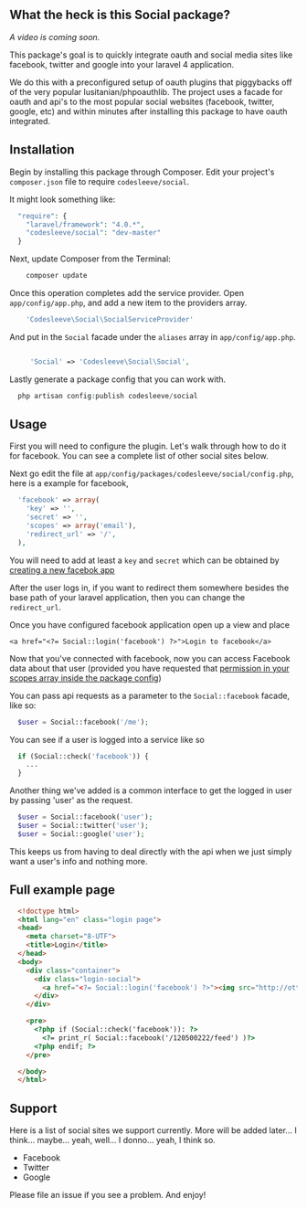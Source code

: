 ## What the heck is this Social package?

*_A video is coming soon._*

This package's goal is to quickly integrate oauth and social media sites like facebook, twitter and google into your laravel 4 application.

We do this with a preconfigured setup of oauth plugins that piggybacks off of the very popular lusitanian/phpoauthlib. The project uses a facade for oauth and api's to the most popular social websites (facebook, twitter, google, etc) and within minutes after installing this package to have oauth integrated.

## Installation

Begin by installing this package through Composer. Edit your project's `composer.json` file to require `codesleeve/social`.

It might look something like:

```php
  "require": {
    "laravel/framework": "4.0.*",
  	"codesleeve/social": "dev-master"
  }
```

Next, update Composer from the Terminal:

```php
    composer update
```

Once this operation completes add the service provider. Open `app/config/app.php`, and add a new item to the providers array.

```php
    'Codesleeve\Social\SocialServiceProvider'
```

And put in the `Social` facade under the `aliases` array in `app/config/app.php`.

```php

     'Social' => 'Codesleeve\Social\Social',
```

Lastly generate a package config that you can work with.

```php
  php artisan config:publish codesleeve/social
```

## Usage

First you will need to configure the plugin. Let's walk through how to do it for facebook. You can see a complete list of other social sites below.

Next go edit the file at `app/config/packages/codesleeve/social/config.php`, here is a example for facebook,

```php
  'facebook' => array(
  	'key' => '',
  	'secret' => '',
  	'scopes' => array('email'),
  	'redirect_url' => '/',
  ),
```

You will need to add at least a `key` and `secret` which can be obtained by [creating a new facebok app][dev_facebook]

After the user logs in, if you want to redirect them somewhere besides the base path of your laravel application, then you can change the `redirect_url`.

Once you have configured facebook application open up a view and place

    <a href="<?= Social::login('facebook') ?>">Login to facebook</a>

Now that you've connected with facebook, now you can access Facebook data about that user (provided you have requested that [permission in your scopes array inside the package config](https://developers.facebook.com/docs/reference/login/#permissions)) 

You can pass api requests as a parameter to the `Social::facebook` facade, like so:

```php
  $user = Social::facebook('/me');
```

You can see if a user is logged into a service like so

```php
  if (Social::check('facebook')) {
    ...
  }
```

Another thing we've added is a common interface to get the logged in user by passing 'user' as the request.

```php
  $user = Social::facebook('user');
  $user = Social::twitter('user');
  $user = Social::google('user');
```

This keeps us from having to deal directly with the api when we just simply want a user's info and nothing more.
  
## Full example page

```html
  <!doctype html>
  <html lang="en" class="login page">
  <head>
    <meta charset="8-UTF">
    <title>Login</title>
  </head>
  <body>
    <div class="container">
      <div class="login-social">
        <a href="<?= Social::login('facebook') ?>"><img src="http://ottopilotmedia.com/wp-content/uploads/2012/07/facebook-icon.jpg"></a>
      </div>
    </div>

    <pre>
      <?php if (Social::check('facebook')): ?>
        <?= print_r( Social::facebook('/120500222/feed') )?>
      <?php endif; ?>
    </pre>

  </body>
  </html>
```

## Support

Here is a list of social sites we support currently. More will be added later... I think... maybe... yeah, well... I donno... yeah, I think so.

  - Facebook
  - Twitter
  - Google

Please file an issue if you see a problem. And enjoy!


[dev_facebook]: https://developers.facebook.com/apps  "Create an app on facebook developers site"
